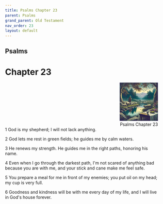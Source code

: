 ```yaml
---
title: Psalms Chapter 23
parent: Psalms
grand_parent: Old Testament
nav_order: 23
layout: default
---
```


## Psalms

# Chapter 23

<div style="clear: both; text-align: right;">
    <img src="/assets/Image/Psalms/500/23.jpg" alt="Psalms Chapter 23" class="chapter-image" style="max-width: 25%; height: auto;"/>
    <figcaption style="font-size: 14px;">Psalms Chapter 23</figcaption>
</div>
1 God is my shepherd; I will not lack anything.

2 God lets me rest in green fields; he guides me by calm waters.

3 He renews my strength. He guides me in the right paths, honoring his name.

4 Even when I go through the darkest path, I'm not scared of anything bad because you are with me, and your stick and cane make me feel safe.

5 You prepare a meal for me in front of my enemies; you put oil on my head; my cup is very full.

6 Goodness and kindness will be with me every day of my life, and I will live in God's house forever.


